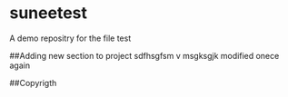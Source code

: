 # suneetest
A demo repositry
for the file test

##Adding new section to project
sdfhsgfsm v msgksgjk
modified onece again

##Copyrigth